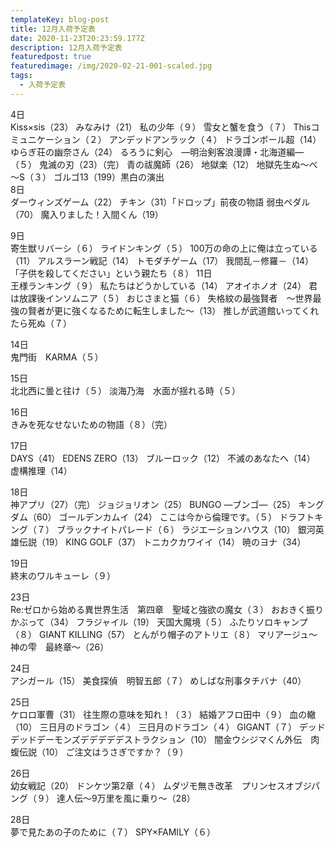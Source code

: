 ```yaml
---
templateKey: blog-post
title: 12月入荷予定表
date: 2020-11-23T20:23:59.177Z
description: 12月入荷予定表
featuredpost: true
featuredimage: /img/2020-02-21-001-scaled.jpg
tags:
  - 入荷予定表
---
```

4日	\
Kiss×sis（23）
	みなみけ（21）
	私の少年（９）
	雪女と蟹を食う（７）
	Thisコミュニケーション（２）
	アンデッドアンラック（４）
	ドラゴンボール超（14）
	ゆらぎ荘の幽奈さん（24）
	るろうに剣心　―明治剣客浪漫譚・北海道編―（５）
	鬼滅の刃（23）（完）
	青の祓魔師（26）
	地獄楽（12）
	地獄先生ぬ～べ～S（３）
	ゴルゴ13（199）黒白の演出
\
8日	\
ダーウィンズゲーム（22）
	チキン（31）「ドロップ」前夜の物語
	弱虫ペダル（70）
	魔入りました！入間くん（19）


9日	\
寄生獣リバーシ（６）
	ライドンキング（５）
	100万の命の上に俺は立っている（11）
	アルスラーン戦記（14）
	トモダチゲーム（17）
	我間乱－修羅－（14）
	「子供を殺してください」という親たち（８）
11日	\
王様ランキング（９）
	私たちはどうかしている（14）
	アオイホノオ（24）
	君は放課後インソムニア（５）
	おじさまと猫（６）
	失格紋の最強賢者　～世界最強の賢者が更に強くなるために転生しました～（13）
	推しが武道館いってくれたら死ぬ（７）


14日	\
鬼門街　KARMA（５）


15日	\
北北西に曇と往け（５）
	淡海乃海　水面が揺れる時（５）


16日	\
きみを死なせないための物語（８）（完）


17日	\
DAYS（41）
	EDENS ZERO（13）
	ブルーロック（12）
	不滅のあなたへ（14）
	虚構推理（14）


18日	\
神アプリ（27）（完）
	ジョジョリオン（25）
	BUNGO ―ブンゴ―（25）
	キングダム（60）
	ゴールデンカムイ（24）
	ここは今から倫理です。（５）
	ドラフトキング（７）
	ブラックナイトパレード（６）
	ラジエーションハウス（10）
	銀河英雄伝説（19）
	KING GOLF（37）
	トニカクカワイイ（14）
	暁のヨナ（34）


19日	\
終末のワルキューレ（９）


23日	\
Re:ゼロから始める異世界生活　第四章　聖域と強欲の魔女（３）
	おおきく振りかぶって（34）
	フラジャイル（19）
	天国大魔境（５）
	ふたりソロキャンプ（８）
	GIANT KILLING（57）
	とんがり帽子のアトリエ（８）
	マリアージュ～神の雫　最終章～（26）


24日	\
アシガール（15）
	美食探偵　明智五郎（７）
	めしばな刑事タチバナ（40）


25日	\
ケロロ軍曹（31）
	往生際の意味を知れ！（３）
	結婚アフロ田中（９）
	血の轍（10）
	三日月のドラゴン（４）
	三日月のドラゴン（４）
	GIGANT（７）
	デッドデッドデーモンズデデデデデストラクション（10）
	闇金ウシジマくん外伝　肉蝮伝説（10）
	ご注文はうさぎですか？（９）


26日	\
幼女戦記（20）
	ドンケツ第2章（４）
	ムダヅモ無き改革　プリンセスオブジパング（９）
	達人伝～9万里を風に乗り～（28）


28日	\
夢で見たあの子のために（７）
	SPY×FAMILY（６）